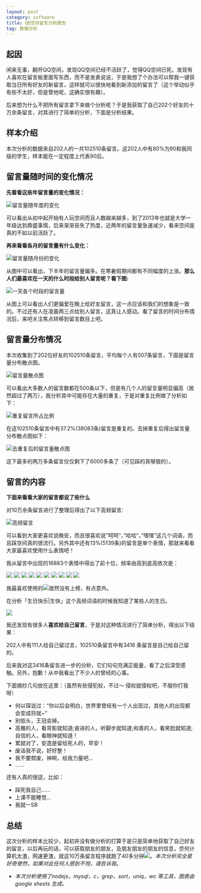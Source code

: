 ```yaml
---
layout: post
category: software
title: QQ空间留言分析报告
tag: 数据分析
---
```


## 起因

闲来无事，翻开QQ空间，发现QQ空间已经不活跃了，觉得QQ空间已死。发现有人喜欢在留言板里面写东西，而不是发表说说，于是我想了个办法可以帮我一键获取当日所有好友的新留言，这样就可以很快地看到新添加的留言了（这个举动似乎有些不太好，但是管他呢，这确实很有趣）。

后来想为什么不把所有留言拿下来做个分析呢？于是我获取了自己202个好友的十万余条留言，对其进行了简单的分析，下面是分析结果。

## 样本介绍

本次分析的数据来自202人的一共102510条留言。这202人中有80%为90和我同级的学生，样本能在一定程度上代表90后。

## 留言量随时间的变化情况

**先看看这些年留言量的变化情况：**

![留言量随年度的变化](/images/blog/2015/qzone/comment_year.png)

<!--more-->

可以看出从初中起开始有人玩空间而且人数越来越多，到了2013年也就是大学一年级达到鼎盛事情，后来渐渐丧失了热度，近两年的留言量急速减少，看来空间是真的不如以前活跃了。

**再来看看各月的留言量有什么变化：**

![留言量随月份的变化](/images/blog/2015/qzone/comment_month.png)

从图中可以看出，下半年的留言量偏多。在寒暑假期间都有不同幅度的上涨。**那么人们最喜欢在一天的什么时段给别人留言呢？看下图:**


![一天各个时段的留言量](/images/blog/2015/qzone/comment_day.png)

从图上可以看出人们更偏爱在晚上给好友留言，这一点应该和我们的想象是一致的。不过还有人在凌晨两三点给别人留言，这真让人感动。看了留言的时间分布情况后，来吧关注焦点转移到留言数目上吧。

## 留言量分布情况

本次收集到了202位好友的102510条留言，平均每个人有507条留言，下面是留言量分布散点图。

![留言量散点图](/images/blog/2015/qzone/comment_count.png)

可以看出大多数人的留言数都在500条以下，但是有几个人的留言量明显偏高（居然超过了两万），我分析其中可能存在大量的重复，于是对重复比例做了分析如下：

![重复留言所占比例](/images/blog/2015/qzone/repeat.png)

在这102510条留言中有37.2%(38083条)留言是重复的。去掉重复后得出留言量分布散点图如下：

![去重复后的留言量散点图](/images/blog/2015/qzone/comment_count_uniq.png)

这下最多的两万多条留言仅仅剩下了6000多条了（可见踩的真够狠的）。

## 留言的内容

**下面来看看大家的留言都说了些什么**

对10万余条留言进行了整理后得出了以下高频留言:

![高频留言](/images/blog/2015/qzone/mostcomment.png)

可以看到大家更喜欢说晚安，而且很喜欢说”呵呵“，”哈哈“，”嘿嘿“这几个词语，而且踩空间真的很流行。另外其中还有13%(5139条)的留言是单个表情，那就来看看大家最喜欢使用什么表情吧！

我从留言中出现的16883个表情中得出了前十位，频率由高到底高依次是：

<img style="display: initial;width: initial;" src="http://ctc.qzs.qq.com/qzone/em/e113.gif" />
<img style="display: initial;width: initial;" src="http://ctc.qzs.qq.com/qzone/em/e163.gif" />
<img style="display: initial;width: initial;" src="http://ctc.qzs.qq.com/qzone/em/e100.gif" />
<img style="display: initial;width: initial;" src="http://ctc.qzs.qq.com/qzone/em/e176.gif" />
<img style="display: initial;width: initial;" src="http://ctc.qzs.qq.com/qzone/em/e178.gif" />
<img style="display: initial;width: initial;" src="http://ctc.qzs.qq.com/qzone/em/e121.gif" />
<img style="display: initial;width: initial;" src="http://ctc.qzs.qq.com/qzone/em/e112.gif" />
<img style="display: initial;width: initial;" src="http://ctc.qzs.qq.com/qzone/em/e152.gif" />
<img style="display: initial;width: initial;" src="http://ctc.qzs.qq.com/qzone/em/e120.gif" />
<img style="display: initial;width: initial;" src="http://ctc.qzs.qq.com/qzone/em/e104.gif" />

我最喜欢使用的<img style="display: initial;width: initial;" src="http://ctc.qzs.qq.com/qzone/em/e128.gif" />居然没有上榜，有点意外。

在分析「生日快乐|生快」这个高频词语的时候我知道了某些人的生日。

![](/images/blog/2015/qzone/happy_birthday.png)



我还发现有很多人**喜欢给自己留言**，于是对这种情况进行了简单分析，得出以下结果：

202人中有111人给自己留过言，102510条留言中有3416 条留言是自己给自己留的。

后来我对这3416条留言进一步的分析，它们句句充满正能量，看了之后深受感触。另外，抱歉！从中我看出了不少人的曾经的心事。

下面摘抄几句放在这里：（虽然有些侵犯权，不过～ 侵权就侵权吧，不服你打我呀）

+ 何以琛说过：“你以后会明白，世界里曾经有一个人出现过，其他人的出现都会变成将就~”
+ 别低头，王冠会掉。
+ 高雅的人，看背影就知道;奋进的人，听脚步就知道;和善的人，看笑脸就知道;自信的人，看眼神就知道！
+ 累就对了，安逸是留给死人的，早安！
+ 废话我不说，好好整！
+ 我不要颓废，神啊，给我力量吧…
+ ......

还有人真的很逗，比如：

+ 踩死我自己……
+ 上课不能睡觉…
+ 我就一SB

## 总结

这次分析的样本比较少，起初并没有做分析的打算于是只是简单地获取了自己好友的留言，以后再玩的话，可以获取朋友的朋友，及朋友朋友的朋友的信息，奈何计算机太渣，网速更渣，就这10万条留言程序就跑了40多分钟<img style="display: initial;width: initial;" src="http://ctc.qzs.qq.com/qzone/em/e127.gif" />。*本次分析完全是好奇使然，如果对此任何人感到不悦，请告诉我。*


* *本次分析使用了nodejs，mysql，c，grep，sort，uniq，wc 等工具，图表由 google sheets 生成。*

